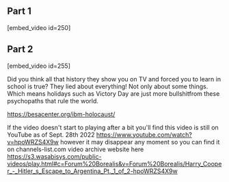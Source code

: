 ## Part 1

[embed_video id=250]

## Part 2

[embed_video id=255]

Did you think all that history they show you on TV and forced you to learn in school is true? They lied about everything! Not only about some things. Which means holidays such as Victory Day are just more bullshit​ from these psychopaths that rule the world.

https://besacenter.org/ibm-holocaust/

If the video doesn't start to playing after a bit you'll find this video is still on YouTube as of Sept. 28th 2022 https://www.youtube.com/watch?v=hpoWRZS4X9w however it may disappear any moment so you can find it on channels-list.com video archive website here https://s3.wasabisys.com/public-videos/play.html#c=Forum%20Borealis&v=Forum%20Borealis/Harry_Cooper_-_Hitler_s_Escape_to_Argentina_Pt._1_of_2-hpoWRZS4X9w

